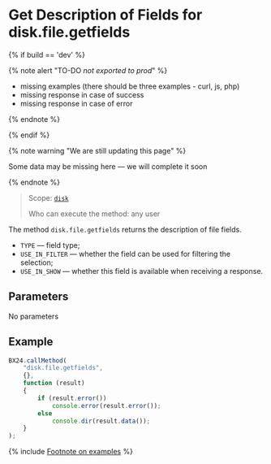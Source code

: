 # Get Description of Fields for disk.file.getfields

{% if build == 'dev' %}

{% note alert "TO-DO _not exported to prod_" %}

- missing examples (there should be three examples - curl, js, php)
- missing response in case of success
- missing response in case of error

{% endnote %}

{% endif %}

{% note warning "We are still updating this page" %}

Some data may be missing here — we will complete it soon

{% endnote %}

> Scope: [`disk`](../../scopes/permissions.md)
>
> Who can execute the method: any user

The method `disk.file.getfields` returns the description of file fields.

- `TYPE` — field type;
- `USE_IN_FILTER` — whether the field can be used for filtering the selection;
- `USE_IN_SHOW` — whether this field is available when receiving a response.

## Parameters

No parameters

## Example

```js
BX24.callMethod(
    "disk.file.getfields",
    {},
    function (result)
    {
        if (result.error())
            console.error(result.error());
        else
            console.dir(result.data());
    }
);
```
{% include [Footnote on examples](../../../_includes/examples.md) %}